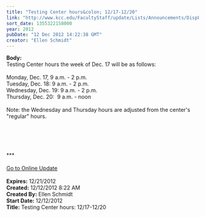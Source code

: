 ```yaml
---
title: "Testing Center hours&colon; 12/17-12/20"
link: "http://www.kcc.edu/FacultyStaff/update/Lists/Announcements/DispForm.aspx?ID=935"
sort_date: 1355322158000
year: 2012
pubDate: "12 Dec 2012 14:22:38 GMT"
creator: "Ellen Schmidt"
---
```


<div><b>Body:</b> <div class="ExternalClassC834AE3EB08941B799BBD6C6D9BB583C"><div>Testing Center hours the week of Dec. 17 will be as follows:</div>
<div> </div>
<div>Monday, Dec. 17, 9 a.m. - 2 p.m. <br />Tuesday, Dec. 18: 9 a.m. - 2 p.m. <br />Wednesday, Dec. 19: 9 a.m. - 2 p.m.<br />Thursday, Dec. 20:  9 a.m. - noon</div>
<div><br />Note: the Wednesday and Thursday hours are adjusted from the center's &quot;regular&quot; hours.</div>
<div><br /></div>
<div> </div>
<div> </div>
<div>
<div> </div>
<div> </div>
<div>
<div>***</div>
<div> </div>
<div><a href="/FacultyStaff/update/Pages/dailyupdate.aspx">Go to Online Update</a></div>
<div><br /></div></div></div></div></div>
<div><b>Expires:</b> 12/21/2012</div>
<div><b>Created:</b> 12/12/2012 8:22 AM</div>
<div><b>Created By:</b> Ellen Schmidt</div>
<div><b>Start Date:</b> 12/12/2012</div>
<div><b>Title:</b> Testing Center hours: 12/17-12/20</div>
